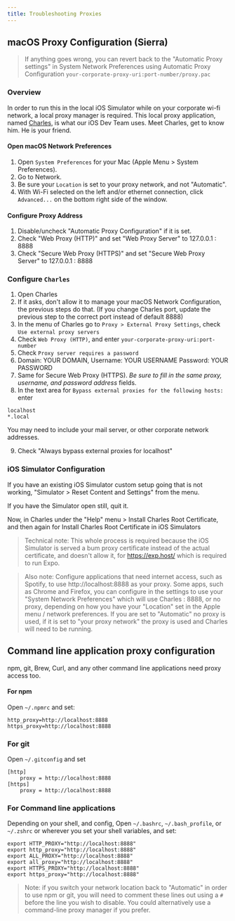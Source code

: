 ```yaml
---
title: Troubleshooting Proxies
---
```


## macOS Proxy Configuration (Sierra)

> If anything goes wrong, you can revert back to the "Automatic Proxy settings" in System Network Preferences using Automatic Proxy Configuration `your-corporate-proxy-uri:port-number/proxy.pac`

### Overview

In order to run this in the local iOS Simulator while on your corporate wi-fi network, a local proxy manager is required. This local proxy application, named [Charles](http://charlesproxy.com), is what our iOS Dev Team uses. Meet Charles, get to know him. He is your friend.

#### Open macOS Network Preferences

1. Open `System Preferences` for your Mac (Apple Menu > System Preferences).
2. Go to Network.
3. Be sure your `Location` is set to your proxy network, and not "Automatic".
4. With Wi-Fi selected on the left and/or ethernet connection, click `Advanced...` on the bottom right side of the window.

#### Configure Proxy Address

1. Disable/uncheck "Automatic Proxy Configuration" if it is set.
2. Check "Web Proxy (HTTP)" and set "Web Proxy Server" to 127.0.0.1 : 8888
3. Check "Secure Web Proxy (HTTPS)" and set "Secure Web Proxy Server" to 127.0.0.1 : 8888

### Configure `Charles`

1. Open Charles
2. If it asks, don't allow it to manage your macOS Network Configuration, the previous steps do that. (If you change Charles port, update the previous step to the correct port instead of default 8888)
3. In the menu of Charles go to `Proxy > External Proxy Settings`, check `Use external proxy servers`
4. Check `Web Proxy (HTTP)`, and enter `your-corporate-proxy-uri:port-number`
5. Check `Proxy server requires a password`
6. Domain: YOUR DOMAIN,
   Username: YOUR USERNAME
   Password: YOUR PASSWORD
7. Same for Secure Web Proxy (HTTPS). _Be sure to fill in the same proxy, username, and password address_ fields.
8. In the text area for `Bypass external proxies for the following hosts:` enter

```
localhost
*.local
```

You may need to include your mail server, or other corporate network addresses.

9. Check "Always bypass external proxies for localhost"

### iOS Simulator Configuration

If you have an existing iOS Simulator custom setup going that is not working, "Simulator > Reset Content and Settings" from the menu.

If you have the Simulator open still, quit it.

Now, in Charles under the "Help" menu > Install Charles Root Certificate, and then again for Install Charles Root Certificate in iOS Simulators

> Technical note: This whole process is required because the iOS Simulator is served a bum proxy certificate instead of the actual certificate, and doesn't allow it, for https://exp.host/ which is required to run Expo.

> Also note: Configure applications that need internet access, such as Spotify, to use http://localhost:8888 as your proxy. Some apps, such as Chrome and Firefox, you can configure in the settings to use your "System Network Preferences" which will use Charles : 8888, or no proxy, depending on how you have your "Location" set in the Apple menu / network preferences. If you are set to "Automatic" no proxy is used, if it is set to "your proxy network" the proxy is used and Charles will need to be running.

## Command line application proxy configuration

npm, git, Brew, Curl, and any other command line applications need proxy access too.

#### For npm

Open `~/.npmrc` and set:

```
http_proxy=http://localhost:8888
https_proxy=http://localhost:8888
```

### For git

Open `~/.gitconfig` and set

```
[http]
 	proxy = http://localhost:8888
[https]
	proxy = http://localhost:8888
```

### For Command line applications

Depending on your shell, and config, Open `~/.bashrc`, `~/.bash_profile`, or `~/.zshrc` or wherever you set your shell variables, and set:

```
export HTTP_PROXY="http://localhost:8888"
export http_proxy="http://localhost:8888"
export ALL_PROXY="http://localhost:8888"
export all_proxy="http://localhost:8888"
export HTTPS_PROXY="http://localhost:8888"
export https_proxy="http://localhost:8888"
```

> Note: if you switch your network location back to "Automatic" in order to use npm or git, you will need to comment these lines out using a `#` before the line you wish to disable. You could alternatively use a command-line proxy manager if you prefer.
